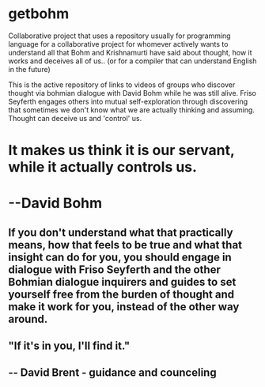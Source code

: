 # getbohm
Collaborative project that uses a repository usually for programming language for a collaborative project for whomever actively wants to understand all that Bohm and Krishnamurti have said about thought, how it works and deceives all of us.. (or for a compiler that can understand English in the future) 

This is the active repository of links to videos of groups who discover thought via bohmian dialogue with David Bohm while he was still alive. Friso Seyferth engages others into mutual self-exploration through discovering that sometimes we don't know what we are actually thinking and assuming. Thought can deceive us and 'control' us. 

# It makes us think it is our servant, while it actually controls us.  
# --David Bohm

## If you don't understand what that practically means, how that feels to be true and what that insight can do for you, you should engage in dialogue with Friso Seyferth and the other Bohmian dialogue inquirers and guides to set yourself free from the burden of thought and make it work for you, instead of the other way around. 

## "If it's in you, I'll find it."
## -- David Brent - guidance and counceling    
